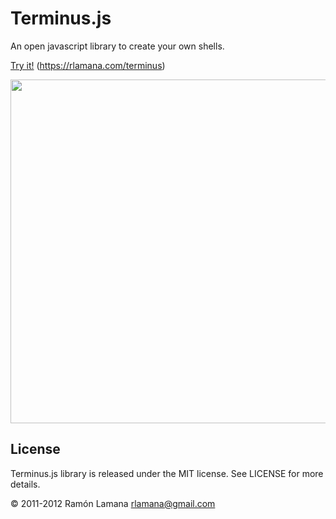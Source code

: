 Terminus.js
===========================

An open javascript library to create your own shells.

<a href="https://www.rlamana.com/terminus">Try it!</a> (https://rlamana.com/terminus)

<img src="https://www.rlamana.com/img/terminus2.png" width="550"/>

License
-------

Terminus.js library is released under the MIT license. See LICENSE for more details.

© 2011-2012 Ramón Lamana <rlamana@gmail.com>
